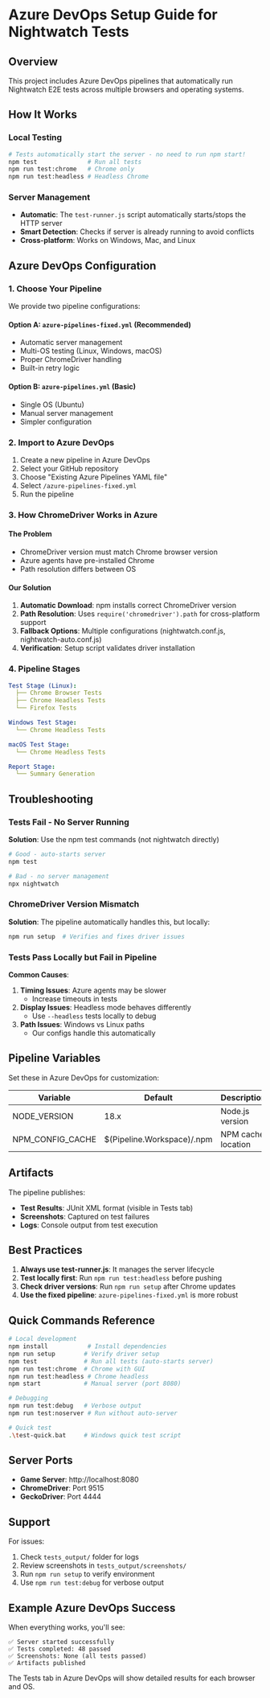 # Azure DevOps Setup Guide for Nightwatch Tests

## Overview

This project includes Azure DevOps pipelines that automatically run Nightwatch E2E tests across multiple browsers and operating systems.

## How It Works

### Local Testing
```bash
# Tests automatically start the server - no need to run npm start!
npm test              # Run all tests
npm run test:chrome   # Chrome only
npm run test:headless # Headless Chrome
```

### Server Management
- **Automatic**: The `test-runner.js` script automatically starts/stops the HTTP server
- **Smart Detection**: Checks if server is already running to avoid conflicts
- **Cross-platform**: Works on Windows, Mac, and Linux

## Azure DevOps Configuration

### 1. Choose Your Pipeline

We provide two pipeline configurations:

#### Option A: `azure-pipelines-fixed.yml` (Recommended)
- Automatic server management
- Multi-OS testing (Linux, Windows, macOS)
- Proper ChromeDriver handling
- Built-in retry logic

#### Option B: `azure-pipelines.yml` (Basic)
- Single OS (Ubuntu)
- Manual server management
- Simpler configuration

### 2. Import to Azure DevOps

1. Create a new pipeline in Azure DevOps
2. Select your GitHub repository
3. Choose "Existing Azure Pipelines YAML file"
4. Select `/azure-pipelines-fixed.yml`
5. Run the pipeline

### 3. How ChromeDriver Works in Azure

#### The Problem
- ChromeDriver version must match Chrome browser version
- Azure agents have pre-installed Chrome
- Path resolution differs between OS

#### Our Solution
1. **Automatic Download**: npm installs correct ChromeDriver version
2. **Path Resolution**: Uses `require('chromedriver').path` for cross-platform support
3. **Fallback Options**: Multiple configurations (nightwatch.conf.js, nightwatch-auto.conf.js)
4. **Verification**: Setup script validates driver installation

### 4. Pipeline Stages

```yaml
Test Stage (Linux):
  ├── Chrome Browser Tests
  ├── Chrome Headless Tests
  └── Firefox Tests

Windows Test Stage:
  └── Chrome Headless Tests

macOS Test Stage:
  └── Chrome Headless Tests

Report Stage:
  └── Summary Generation
```

## Troubleshooting

### Tests Fail - No Server Running

**Solution**: Use the npm test commands (not nightwatch directly)
```bash
# Good - auto-starts server
npm test

# Bad - no server management
npx nightwatch
```

### ChromeDriver Version Mismatch

**Solution**: The pipeline automatically handles this, but locally:
```bash
npm run setup  # Verifies and fixes driver issues
```

### Tests Pass Locally but Fail in Pipeline

**Common Causes**:
1. **Timing Issues**: Azure agents may be slower
   - Increase timeouts in tests
2. **Display Issues**: Headless mode behaves differently
   - Use `--headless` tests locally to debug
3. **Path Issues**: Windows vs Linux paths
   - Our configs handle this automatically

## Pipeline Variables

Set these in Azure DevOps for customization:

| Variable | Default | Description |
|----------|---------|-------------|
| NODE_VERSION | 18.x | Node.js version |
| NPM_CONFIG_CACHE | $(Pipeline.Workspace)/.npm | NPM cache location |

## Artifacts

The pipeline publishes:
- **Test Results**: JUnit XML format (visible in Tests tab)
- **Screenshots**: Captured on test failures
- **Logs**: Console output from test execution

## Best Practices

1. **Always use test-runner.js**: It manages the server lifecycle
2. **Test locally first**: Run `npm run test:headless` before pushing
3. **Check driver versions**: Run `npm run setup` after Chrome updates
4. **Use the fixed pipeline**: `azure-pipelines-fixed.yml` is more robust

## Quick Commands Reference

```bash
# Local development
npm install           # Install dependencies
npm run setup        # Verify driver setup
npm test             # Run all tests (auto-starts server)
npm run test:chrome  # Chrome with GUI
npm run test:headless # Chrome headless
npm start            # Manual server (port 8080)

# Debugging
npm run test:debug   # Verbose output
npm run test:noserver # Run without auto-server

# Quick test
.\test-quick.bat     # Windows quick test script
```

## Server Ports

- **Game Server**: http://localhost:8080
- **ChromeDriver**: Port 9515
- **GeckoDriver**: Port 4444

## Support

For issues:
1. Check `tests_output/` folder for logs
2. Review screenshots in `tests_output/screenshots/`
3. Run `npm run setup` to verify environment
4. Use `npm run test:debug` for verbose output

## Example Azure DevOps Success

When everything works, you'll see:
```
✅ Server started successfully
✅ Tests completed: 48 passed
✅ Screenshots: None (all tests passed)
✅ Artifacts published
```

The Tests tab in Azure DevOps will show detailed results for each browser and OS.